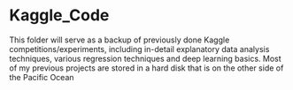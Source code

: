 # Kaggle_Code
This folder will serve as a backup of previously done Kaggle competitions/experiments, including in-detail explanatory data analysis techniques, various regression techniques and deep learning basics.
Most of my previous projects are stored in a hard disk that is on the other side of the Pacific Ocean
